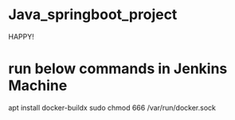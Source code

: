 # Java_springboot_project
HAPPY!
# run below commands in Jenkins Machine 
apt install docker-buildx
sudo chmod 666 /var/run/docker.sock
